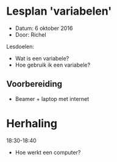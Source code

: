 # Lesplan 'variabelen'

 * Datum: 6 oktober 2016
 * Door: Richel

Lesdoelen:
 * Wat is een variabele?
 * Hoe gebruik ik een variabele?

## Voorbereiding

 * Beamer + laptop met internet

# Herhaling

18:30-18:40

 * Hoe werkt een computer?